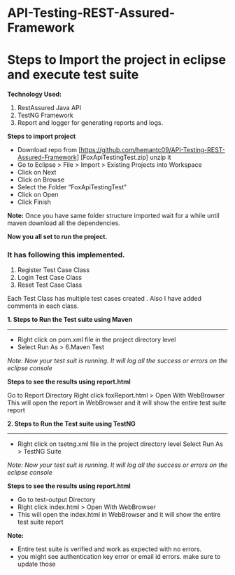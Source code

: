 # API-Testing-REST-Assured-Framework
# Steps to Import the project in eclipse and execute test suite 

**Technology Used:**
1. RestAssured Java API
2. TestNG Framework 
3. Report and logger for generating reports and logs.


**Steps to import project**
- Download repo from [https://github.com/hemantc09/API-Testing-REST-Assured-Framework] [FoxApiTestingTest.zip]  unzip it
- Go to Eclipse > File > Import > Existing Projects into Workspace
- Click on Next 
- Click on Browse
- Select the Folder “FoxApiTestingTest”
- Click on Open
- Click Finish



**Note:**
Once you have same folder structure imported wait for a while until maven download all the dependencies. 

**Now you all set to run the project.**

### It has following this implemented. 
1. Register Test Case Class
2. Login Test Case Class
3. Reset Test Case Class

Each Test Class has multiple test cases created . Also I have added comments in each class.


**1. Steps to Run the Test suite using Maven**

------------


- Right click on pom.xml file in the project directory level
- Select Run As > 6.Maven Test

*Note: Now your test suit is running. It will log all the success or errors on the eclipse console*

**Steps to see the results using report.html**

Go to Report Directory
Right click foxReport.html > Open With WebBrowser
This will open the report in WebBrowser and it will show the entire test suite report

**2. Steps to Run the Test suite using TestNG**

------------



- Right click on tsetng.xml file in the project directory level
Select Run As >  TestNG Suite

*Note: Now your test suit is running. It will log all the success or errors on the eclipse console*


**Steps to see the results using report.html**

- Go to test-output Directory
- Right click index.html > Open With WebBrowser
- This will open the index.html in WebBrowser and it will show the entire test suite report



**Note:**
- Entire test suite is verified and work as expected with no errors. 
- you might see authentication key error or email id errors. make sure to update those






